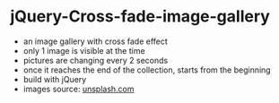# jQuery-Cross-fade-image-gallery

- an image gallery with cross fade effect
- only 1 image is visible at the time
- pictures are changing every 2 seconds
- once it reaches the end of the collection, starts from the beginning
- build with jQuery
- images source: [unsplash.com](https://unsplash.com/)
